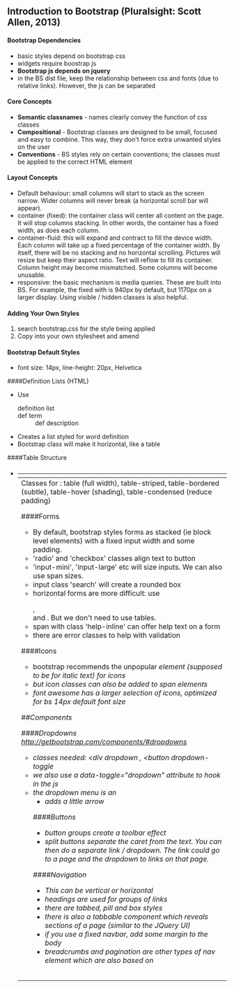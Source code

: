 ## Introduction to Bootstrap (Pluralsight: Scott Allen, 2013)

#### Bootstrap Dependencies 
- basic styles depend on bootstrap css
- widgets require boostrap js 
- **Bootstrap js depends on jquery**
- in the BS dist file, keep the relationship between css and fonts (due to relative links). However, the js can be separated

#### Core Concepts 
- **Semantic classnames** - names clearly convey the function of css classes  
- **Compositional** - Bootstrap classes are designed to be small, focused and easy to combine. This way, they don't force extra unwanted styles on the user  
- **Conventions** - BS styles rely on certain conventions; the classes must be applied to the correct HTML element

#### Layout Concepts 
- Default behaviour: small columns will start to stack as the screen narrow. Wider columns will never break (a horizontal scroll bar will appear). 
- container (fixed): the container class will center all content on the page. It will stop columns stacking. In other words, the container has a fixed width, as does each column. 
- container-fluid: this will expand and contract to fill the device width. Each column will take up a fixed percentage of the container width. By itself, there will be no stacking and no horizontal scrolling. Pictures will resize but keep their aspect ratio. Text will reflow to fill its container. Column height may become mismatched. Some columns will become unusable.  
- responsive: the basic mechanism is media queries. These are built into BS. For example, the fixed with is 940px by default, but 1170px on a larger display. Using visible / hidden classes is also helpful.  

#### Adding Your Own Styles 
1. search bootstrap.css for the style being applied
2. Copy into your own stylesheet and amend  

#### Bootstrap Default Styles 
- <p> font size: 14px, line-height: 20px, Helvetica

####Definition Lists (HTML) 
- Use <dl> definition list <dt> def term <dd> def description
- Creates a list styled for word definition 
- Bootstrap class will make it horizontal, like a table  

####Table Structure 
- <table> <caption> <thead> <tr> <th> <tbody> <tr> <td> 
- Classes for <table>: table (full width), table-striped, table-bordered (subtle), table-hover (shading), table-condensed (reduce padding)

####Forms 
- By default, bootstrap styles forms as stacked (ie block level elements) with a fixed input width and some padding.  
- 'radio' and 'checkbox' classes align text to button
- 'input-mini', 'input-large' etc will size inputs. We can also use span sizes.  
- input class 'search' will create a rounded box 
- horizontal forms are more difficult: use <form class='form-horizontal'>, <div class="control-group"> and <label class='control-label'>. But we don't need to use tables. 
- span with class 'help-inline' can offer help text on a form  
- there are error classes to help with validation 

####Icons 
- bootstrap recommends the unpopular <i> element (supposed to be for italic text) for icons  
- but icon classes can also be added to span elements 
- font awesome has a larger selection of icons, optimized for bs 14px default font size  

##Components 

####Dropdowns http://getbootstrap.com/components/#dropdowns 
- classes needed: <div dropdown , <button dropdown-toggle
- we also use a data-toggle="dropdown" attribute to hook in the js  
- the dropdown menu is an <ul> 
- <span class='caret'> adds a little arrow 

####Buttons 
- button groups create a toolbar effect 
- split buttons separate the caret from the text. You can then do a separate link / dropdown. The link could go to a page and the dropdown to links on that page. 

####Navigation
- This can be vertical or horizontal 
- headings are used for groups of links 
- there are tabbed, pill and box styles 
- there is also a tabbable component which reveals sections of a page (similar to the JQuery UI)
- if you use a fixed navbar, add some margin to the body 
- breadcrumbs and pagination are other types of nav element which are also based on <ul>

